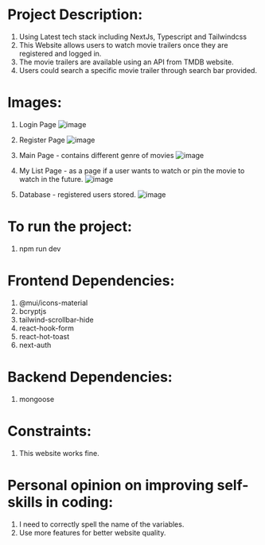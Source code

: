 #  Project Description:
   1) Using Latest tech stack including NextJs, Typescript and Tailwindcss
   2) This Website allows users to watch movie trailers once they are registered and logged in.
   3) The movie trailers are available using an API from TMDB website.
   4) Users could search a specific movie trailer through search bar provided.
      
#  Images:
   1) Login Page
   ![image](https://github.com/kevinandris/netflix_clone/assets/102328858/70079fca-d260-45b9-ba64-992f424c1e19)

   2) Register Page
   ![image](https://github.com/kevinandris/netflix_clone/assets/102328858/5868bb64-a27e-4a2d-ac5e-65d7fe39adca)

   3) Main Page - contains different genre of movies
   ![image](https://github.com/kevinandris/netflix_clone/assets/102328858/f8d983da-cf15-4e37-a587-522bfaa346ee)

   4) My List Page - as a page if a user wants to watch or pin the movie to watch in the future.
   ![image](https://github.com/kevinandris/netflix_clone/assets/102328858/025d08e4-0554-407f-ae1d-fc163c161c06)

   5) Database - registered users stored.
   ![image](https://github.com/kevinandris/netflix_clone/assets/102328858/19f92c2a-3e3e-45c4-afcc-d01a53e5c7fa)

#  To run the project:
   1) npm run dev

#  Frontend Dependencies:
   1) @mui/icons-material
   2) bcryptjs
   3) tailwind-scrollbar-hide
   4) react-hook-form
   5) react-hot-toast
   6) next-auth

#  Backend Dependencies:
   1) mongoose
      
#  Constraints:
   1) This website works fine.
  
#  Personal opinion on improving self-skills in coding:
   1) I need to correctly spell the name of the variables.
   2) Use more features for better website quality.
